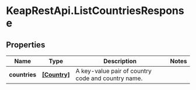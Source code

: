 # KeapRestApi.ListCountriesResponse

## Properties

Name | Type | Description | Notes
------------ | ------------- | ------------- | -------------
**countries** | [**[Country]**](Country.md) | A key-value pair of country code and country name. | 


